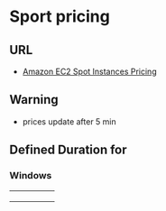# Sport pricing

## URL
* [Amazon EC2 Spot Instances Pricing](https://aws.amazon.com/ec2/spot/pricing/)

## Warning
* prices update after 5 min

## Defined Duration for
### Windows 
|   |   |   |   |   |
|---|---|---|---|---|
|   |   |   |   |   |
|   |   |   |   |   |
|   |   |   |   |   |
